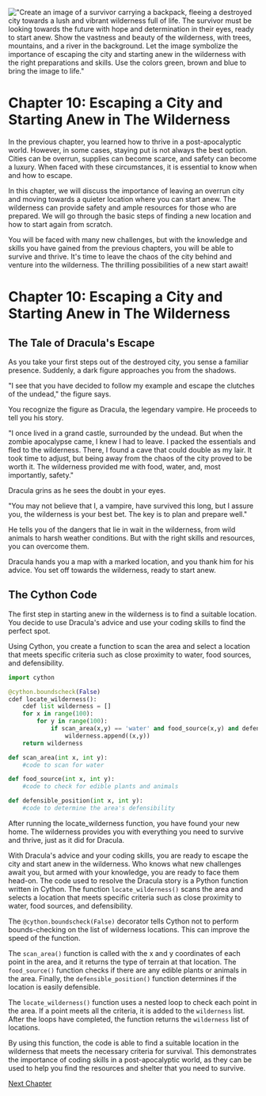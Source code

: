 !["Create an image of a survivor carrying a backpack, fleeing a destroyed city towards a lush and vibrant wilderness full of life. The survivor must be looking towards the future with hope and determination in their eyes, ready to start anew. Show the vastness and beauty of the wilderness, with trees, mountains, and a river in the background. Let the image symbolize the importance of escaping the city and starting anew in the wilderness with the right preparations and skills. Use the colors green, brown and blue to bring the image to life."](https://oaidalleapiprodscus.blob.core.windows.net/private/org-ct6DYQ3FHyJcnH1h6OA3fR35/user-qvFBAhW3klZpvcEY1psIUyDK/img-Q26KNXurBEDQ8gHTdy0v3qxg.png?st=2023-04-13T23%3A49%3A30Z&se=2023-04-14T01%3A49%3A30Z&sp=r&sv=2021-08-06&sr=b&rscd=inline&rsct=image/png&skoid=6aaadede-4fb3-4698-a8f6-684d7786b067&sktid=a48cca56-e6da-484e-a814-9c849652bcb3&skt=2023-04-13T17%3A15%3A17Z&ske=2023-04-14T17%3A15%3A17Z&sks=b&skv=2021-08-06&sig=IuyTSo/T8Lvg1DMYs7eFDleVfdhaGLkDzei3NZRdbCg%3D)


# Chapter 10: Escaping a City and Starting Anew in The Wilderness

In the previous chapter, you learned how to thrive in a post-apocalyptic world. However, in some cases, staying put is not always the best option. Cities can be overrun, supplies can become scarce, and safety can become a luxury. When faced with these circumstances, it is essential to know when and how to escape.

In this chapter, we will discuss the importance of leaving an overrun city and moving towards a quieter location where you can start anew. The wilderness can provide safety and ample resources for those who are prepared. We will go through the basic steps of finding a new location and how to start again from scratch.

You will be faced with many new challenges, but with the knowledge and skills you have gained from the previous chapters, you will be able to survive and thrive. It's time to leave the chaos of the city behind and venture into the wilderness. The thrilling possibilities of a new start await!
# Chapter 10: Escaping a City and Starting Anew in The Wilderness

## The Tale of Dracula's Escape

As you take your first steps out of the destroyed city, you sense a familiar presence. Suddenly, a dark figure approaches you from the shadows.

"I see that you have decided to follow my example and escape the clutches of the undead," the figure says.

You recognize the figure as Dracula, the legendary vampire. He proceeds to tell you his story.

"I once lived in a grand castle, surrounded by the undead. But when the zombie apocalypse came, I knew I had to leave. I packed the essentials and fled to the wilderness. There, I found a cave that could double as my lair. It took time to adjust, but being away from the chaos of the city proved to be worth it. The wilderness provided me with food, water, and, most importantly, safety."

Dracula grins as he sees the doubt in your eyes.

"You may not believe that I, a vampire, have survived this long, but I assure you, the wilderness is your best bet. The key is to plan and prepare well."

He tells you of the dangers that lie in wait in the wilderness, from wild animals to harsh weather conditions. But with the right skills and resources, you can overcome them.

Dracula hands you a map with a marked location, and you thank him for his advice. You set off towards the wilderness, ready to start anew.

## The Cython Code

The first step in starting anew in the wilderness is to find a suitable location. You decide to use Dracula's advice and use your coding skills to find the perfect spot. 

Using Cython, you create a function to scan the area and select a location that meets specific criteria such as close proximity to water, food sources, and defensibility.

```python
import cython

@cython.boundscheck(False)
cdef locate_wilderness():
    cdef list wilderness = []
    for x in range(100):
        for y in range(100):
            if scan_area(x,y) == 'water' and food_source(x,y) and defensible_position(x,y):
                wilderness.append((x,y))
    return wilderness

def scan_area(int x, int y):
    #code to scan for water

def food_source(int x, int y):
    #code to check for edible plants and animals

def defensible_position(int x, int y):
    #code to determine the area's defensibility
```

After running the locate_wilderness function, you have found your new home. The wilderness provides you with everything you need to survive and thrive, just as it did for Dracula.

With Dracula's advice and your coding skills, you are ready to escape the city and start anew in the wilderness. Who knows what new challenges await you, but armed with your knowledge, you are ready to face them head-on.
The code used to resolve the Dracula story is a Python function written in Cython. The function `locate_wilderness()` scans the area and selects a location that meets specific criteria such as close proximity to water, food sources, and defensibility. 

The `@cython.boundscheck(False)` decorator tells Cython not to perform bounds-checking on the list of wilderness locations. This can improve the speed of the function. 

The `scan_area()` function is called with the x and y coordinates of each point in the area, and it returns the type of terrain at that location. The `food_source()` function checks if there are any edible plants or animals in the area. Finally, the `defensible_position()` function determines if the location is easily defensible.

The `locate_wilderness()` function uses a nested loop to check each point in the area. If a point meets all the criteria, it is added to the `wilderness` list. After the loops have completed, the function returns the `wilderness` list of locations.

By using this function, the code is able to find a suitable location in the wilderness that meets the necessary criteria for survival. This demonstrates the importance of coding skills in a post-apocalyptic world, as they can be used to help you find the resources and shelter that you need to survive.


[Next Chapter](11_Chapter11.md)